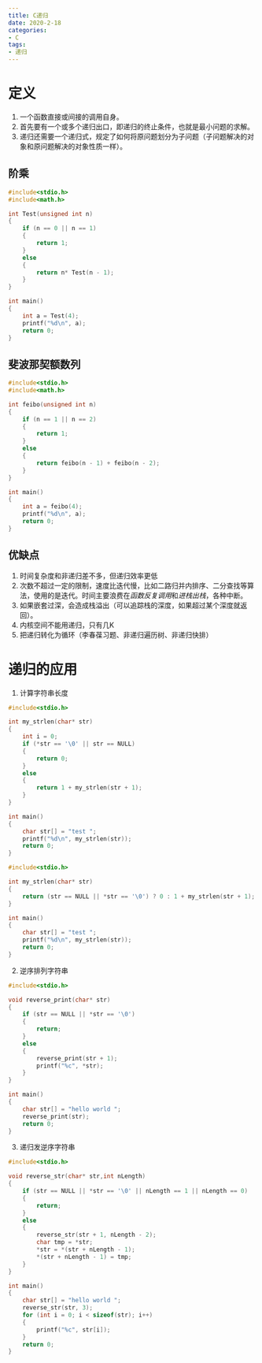 ```yaml
---
title: C递归
date: 2020-2-18
categories: 
- C
tags: 
- 递归
---
```


# 定义
1. 一个函数直接或间接的调用自身。
2. 首先要有一个或多个递归出口，即递归的终止条件，也就是最小问题的求解。
3. 递归还需要一个递归式，规定了如何将原问题划分为子问题（子问题解决的对象和原问题解决的对象性质一样）。

## 阶乘

```c
#include<stdio.h>
#include<math.h>

int Test(unsigned int n)
{
	if (n == 0 || n == 1)
	{
		return 1;
	}
	else
	{
		return n* Test(n - 1);
	}
}

int main()
{
	int a = Test(4);
	printf("%d\n", a);
	return 0;
}
```

## 斐波那契额数列

```c
#include<stdio.h>
#include<math.h>

int feibo(unsigned int n)
{
	if (n == 1 || n == 2)
	{
		return 1;
	}
	else
	{
		return feibo(n - 1) + feibo(n - 2);
	}
}

int main()
{
	int a = feibo(4);
	printf("%d\n", a);
	return 0;
}
```

## 优缺点
1. 时间复杂度和非递归差不多，但递归效率更低
2. 次数不超过一定的限制，速度比迭代慢，比如二路归并内排序、二分查找等算法，使用的是迭代。时间主要浪费在*函数反复调用*和*进栈出栈*，各种中断。
3. 如果嵌套过深，会造成栈溢出（可以追踪栈的深度，如果超过某个深度就返回）。
4. 内核空间不能用递归，只有几K
5. 把递归转化为循环（李春葆习题、非递归遍历树、非递归快排）

# 递归的应用
1. 计算字符串长度

```c
#include<stdio.h>

int my_strlen(char* str)
{
	int i = 0;
	if (*str == '\0' || str == NULL)
	{
		return 0;
	}
	else
	{
		return 1 + my_strlen(str + 1);
	}
}

int main()
{
	char str[] = "test ";
	printf("%d\n", my_strlen(str));
	return 0;
}

#include<stdio.h>

int my_strlen(char* str)
{
	return (str == NULL || *str == '\0') ? 0 : 1 + my_strlen(str + 1);
}

int main()
{
	char str[] = "test ";
	printf("%d\n", my_strlen(str));
	return 0;
}
```

2. 逆序排列字符串

```c
#include<stdio.h>

void reverse_print(char* str)
{
	if (str == NULL || *str == '\0')
	{
		return;
	}
	else
	{
		reverse_print(str + 1);
		printf("%c", *str);
	}
}

int main()
{
	char str[] = "hello world ";
	reverse_print(str);
	return 0;
}
```

3. 递归发逆序字符串

```c
#include<stdio.h>

void reverse_str(char* str,int nLength)
{
	if (str == NULL || *str == '\0' || nLength == 1 || nLength == 0)
	{
		return;
	}
	else
	{
		reverse_str(str + 1, nLength - 2);
		char tmp = *str;
		*str = *(str + nLength - 1);
		*(str + nLength - 1) = tmp;
	}
}

int main()
{
	char str[] = "hello world ";
	reverse_str(str, 3);
	for (int i = 0; i < sizeof(str); i++)
	{
		printf("%c", str[i]);
	}
	return 0;
}
```